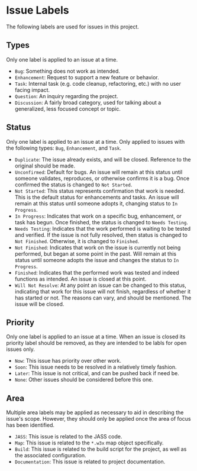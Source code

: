 # Issue Labels

The following labels are used for issues in this project.

## Types

Only one label is applied to an issue at a time.

- `Bug`: Something does not work as intended.
- `Enhancement`: Request to support a new feature or behavior.
- `Task`: Internal task (e.g. code cleanup, refactoring, etc.) with no user
  facing impact.
- `Question`: An inquiry regarding the project.
- `Discussion`: A fairly broad category, used for talking about a
  generalized, less focused concept or topic.

## Status

Only one label is applied to an issue at a time.  Only applied to issues with
the following types: `Bug`, `Enhancement`, and `Task`.

- `Duplicate`: The issue already exists, and will be closed.  Reference to the
  original should be made.
- `Unconfirmed`: Default for bugs.  An issue will remain at this status until
  someone validates, reproduces, or otherwise confirms it is a bug.  Once
  confirmed the status is changed to `Not Started`.
- `Not Started`: This status represents confirmation that work is needed.
  This is the default status for enhancements and tasks.  An issue will remain
  at this status until someone adopts it, changing status to `In Progress`.
- `In Progress`: Indicates that work on a specific bug, enhancement, or task
  has begun.  Once finished, the status is changed to `Needs Testing`.
- `Needs Testing`: Indicates that the work performed is waiting to be tested
  and verified.  If the issue is not fully resolved, then status is changed to
  `Not Finished`.  Otherwise, it is changed to `Finished`.
- `Not Finished`: Indicates that work on the issue is currently not being
  performed, but began at some point in the past.  Will remain at this status
  until someone adopts the issue and changes the status to `In Progress`.
- `Finished`: Indicates that the performed work was tested and indeed
  functions as intended.  An issue is closed at this point.
- `Will Not Resolve`: At any point an issue can be changed to this status,
  indicating that work for this issue will not finish, regardless of whether
  it has started or not.  The reasons can vary, and should be mentioned.  The
  issue will be closed.

## Priority

Only one label is applied to an issue at a time.  When an issue is closed its
priority label should be removed, as they are intended to be labls for open
issues only.

- `Now`: This issue has priority over other work.
- `Soon`: This issue needs to be resolved in a relatively timely fashion.
- `Later`: This issue is not critical, and can be pushed back if need be.
- `None`: Other issues should be considered before this one.

## Area

Multiple area labels may be applied as necessary to aid in describing the
issue's scope.  However, they should only be applied once the area of focus
has been identified. 

- `JASS`: This issue is related to the JASS code.
- `Map`: This issue is related to the `*.w3x` map object specifically.
- `Build`: This issue is related to the build script for the project, as well
  as the associated configuration.
- `Documentation`: This issue is related to project documentation.
